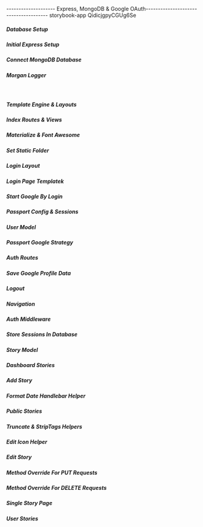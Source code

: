 -------------------- Express, MongoDB & Google OAuth--------------------------------------
storybook-app
QidicjgpyCGUg6Se

<h5>Database Setup</h5>
<h5>Initial Express Setup</h5>
<h5>Connect MongoDB Database</h5>
<h5>Morgan Logger</h5><br>
<h5>Template Engine & Layouts</h5>
<h5>Index Routes & Views</h5>
<h5>Materialize & Font Awesome</h5>
<h5>Set Static Folder</h5>
<h5>Login Layout</h5>
<h5>Login Page Templatek</h5>
<h5>Start Google By Login</h5>
<h5>Passport Config & Sessions</h5>
<h5>User Model</h5>
<h5>Passport Google Strategy</h5>
<h5>Auth Routes</h5>
<h5>Save Google Profile Data</h5>
<h5>Logout</h5>
<h5>Navigation</h5>
<h5>Auth Middleware</h5>
<h5>Store Sessions In Database</h5>
<h5>Story Model</h5>
<h5>Dashboard Stories</h5>
<h5>Add Story</h5>
<h5>Format Date Handlebar Helper</h5>
<h5>Public Stories</h5>
<h5>Truncate & StripTags Helpers</h5>
<h5>Edit Icon Helper</h5>
<h5>Edit Story</h5>
<h5>Method Override For PUT Requests</h5>
<h5>Method Override For DELETE Requests</h5>
<h5>Single Story Page</h5>
<h5>User Stories</h5>
